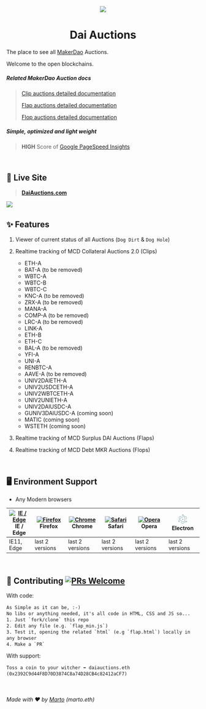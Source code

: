 <p align="center">
  <a href="https://crypto-monitor.app/">
    <img width="100" src="https://daiauctions.com/img/dai-logo-share.png">
  </a>
</p>
<h1 align="center">Dai Auctions</h1>

The place to see all [MakerDao](https://makerdao.com/) Auctions. 

Welcome to the open blockchains.

##### Related MakerDao Auction docs  

> [Clip auctions detailed documentation](https://docs.makerdao.com/smart-contract-modules/dog-and-clipper-detailed-documentation#3-contract-details)
>
> [Flap auctions detailed documentation](https://docs.makerdao.com/smart-contract-modules/system-stabilizer-module/flap-detailed-documentation)
>
> [Flop auctions detailed documentation](https://docs.makerdao.com/smart-contract-modules/system-stabilizer-module/flop-detailed-documentation)


##### Simple, optimized and light weight

> **HIGH** Score of [Google PageSpeed Insights](https://developers.google.com/speed/pagespeed/insights/?hl=es&url=https%3A%2F%2Fdaiauctions.com%2F&tab=desktop)

<br/>

## 🚀 Live Site
>**[DaiAuctions.com](https://daiauctions.com/)**

<img src="https://daiauctions.com/img/sample_flip_eth.png">

<br/>

## ✨ Features

1. Viewer of current status of all Auctions (`Dog Dirt` & `Dog Hole`)

2. Realtime tracking of MCD Collateral Auctions 2.0 (Clips)
    - ETH-A
    - BAT-A (to be removed) 
    - WBTC-A
    - WBTC-B
    - WBTC-C
    - KNC-A (to be removed)
    - ZRX-A (to be removed)
    - MANA-A
    - COMP-A (to be removed)
    - LRC-A (to be removed) 
    - LINK-A
    - ETH-B
    - ETH-C
    - BAL-A (to be removed)
    - YFI-A
    - UNI-A
    - RENBTC-A
    - AAVE-A (to be removed)
    - UNIV2DAIETH-A
    - UNIV2USDCETH-A
    - UNIV2WBTCETH-A
    - UNIV2UNIETH-A
    - UNIV2DAIUSDC-A
    - GUNIV3DAIUSDC-A (coming soon)
    - MATIC (coming soon)
    - WSTETH (coming soon)

3. Realtime tracking of MCD Surplus DAI Auctions (Flaps)

4. Realtime tracking of MCD Debt MKR Auctions (Flops)

<br/>
 
## 🖥 Environment Support

- Any Modern browsers

| [<img src="https://raw.githubusercontent.com/alrra/browser-logos/master/src/edge/edge_48x48.png" alt="IE / Edge" width="24px" height="24px" />](http://godban.github.io/browsers-support-badges/)</br>IE / Edge | [<img src="https://raw.githubusercontent.com/alrra/browser-logos/master/src/firefox/firefox_48x48.png" alt="Firefox" width="24px" height="24px" />](http://godban.github.io/browsers-support-badges/)</br>Firefox | [<img src="https://raw.githubusercontent.com/alrra/browser-logos/master/src/chrome/chrome_48x48.png" alt="Chrome" width="24px" height="24px" />](http://godban.github.io/browsers-support-badges/)</br>Chrome | [<img src="https://raw.githubusercontent.com/alrra/browser-logos/master/src/safari/safari_48x48.png" alt="Safari" width="24px" height="24px" />](http://godban.github.io/browsers-support-badges/)</br>Safari | [<img src="https://raw.githubusercontent.com/alrra/browser-logos/master/src/opera/opera_48x48.png" alt="Opera" width="24px" height="24px" />](http://godban.github.io/browsers-support-badges/)</br>Opera | [<img src="https://raw.githubusercontent.com/alrra/browser-logos/master/src/electron/electron_48x48.png" alt="Electron" width="24px" height="24px" />](http://godban.github.io/browsers-support-badges/)</br>Electron |
| --- | --- | --- | --- | --- | --- |
| IE11, Edge | last 2 versions | last 2 versions | last 2 versions | last 2 versions | last 2 versions |

<br/>

## 🤝 Contributing [![PRs Welcome](https://img.shields.io/badge/PRs-welcome-brightgreen.svg?style=flat-square)](http://makeapullrequest.com)

With code:

    As Simple as it can be, :-)
    No libs or anything needed, it's all code in HTML, CSS and JS so... 
    1. Just `fork/clone` this repo
    2. Edit any file (e.g. `flap_min.js`)
    3. Test it, opening the related `html` (e.g `flap.html`) locally in any browser
    4. Make a `PR`

With support:
    
    Toss a coin to your witcher ➡‍ daiauctions.eth (0x2392C9d44F8D70D3874C8a74D28CB4c82412aCF7)


<br/>

###### Made with ❤ by <a target="_blank" href="https://twitter.com/martinlsanchez" class="author">Marto</a> (marto.eth)
